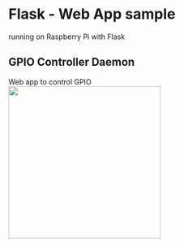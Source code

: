 # Flask - Web App sample

running on Raspberry Pi with Flask <br/>

## GPIO Controller Daemon
Web app to control GPIO <br/>
<img src="https://github.com/FabLabKannai/RaspiStudy/blob/master/5_web/docs/46_deamon.png" width="300" /> <br/>
